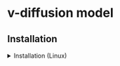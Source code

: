 # v-diffusion model

## Installation

<details>
  <summary>Installation (Linux)</summary>

### Activate shark.venv Virtual Environment

```shell
source shark.venv/bin/activate

# Some older pip installs may not be able to handle the recent PyTorch deps
python -m pip install --upgrade pip
```

### Install v-diffusion model and its dependencies

```shell
cd tank/pytorch/v_diffusion/
Run the script setup_v_diffusion_pytorch.sh
```

### Run v-diffusion-pytorch model

```shell
./v-diffusion-pytorch/cfg_sample.py "New York City, oil on canvas":5 -n 5 -bs 5
```

The runtime device can be specified with `--runtime_device=<device string>`

### Run the v-diffusion model via torch-mlir
```shell
./cfg_sample.py "New York City, oil on canvas":5 -n 1 -bs 1 --steps 2
```

### Run the model stored in the tank
```shell
./cfg_sample_from_mlir.py "New York City, oil on canvas":5 -n 1 -bs 1 --steps 2
```
Note that the current model in the tank requires batch size 1 statically.

### Run the model with preprocessing elements taken out
To run the model without preprocessing copy `cc12m_1.py` to replace the version in `v-diffusion-pytorch`
```shell
cp cc12m_1.py v-diffusion-pytorch/diffusion/models
```
Then run
```shell
./cfg_sample_preprocess.py "New York City, oil on canvas":5 -n 1 -bs 1 --steps 2
```
